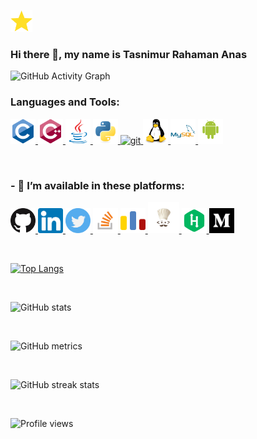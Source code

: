 <a href='https://stars.github.com/'><img src='https://raw.githubusercontent.com/acervenky/animated-github-badges/master/assets/starbadge.gif' width='35' height='35'></a> 
### Hi there 👋, my name is Tasnimur Rahaman Anas
![GitHub Activity Graph](https://activity-graph.herokuapp.com/graph?username=TasnimAnas) 

<h3 align="left">Languages and Tools:</h3>
<p align="left">  <a href="https://www.cprogramming.com/" target="_blank"> <img src="https://raw.githubusercontent.com/devicons/devicon/master/icons/c/c-original.svg" alt="c" width="40" height="40"/> </a> <a href="https://www.w3schools.com/cpp/" target="_blank"> <img src="https://raw.githubusercontent.com/devicons/devicon/master/icons/cplusplus/cplusplus-original.svg" alt="cplusplus" width="40" height="40"/> </a><a href="https://www.java.com" target="_blank"> <img src="https://raw.githubusercontent.com/devicons/devicon/master/icons/java/java-original.svg" alt="java" width="40" height="40"/> </a><a href="https://www.python.org" target="_blank"> <img src="https://raw.githubusercontent.com/devicons/devicon/master/icons/python/python-original.svg" alt="python" width="40" height="40"/> </a> <a href="https://git-scm.com/" target="_blank"> <img src="https://www.vectorlogo.zone/logos/git-scm/git-scm-icon.svg" alt="git" width="40" height="40"/> </a>  <a href="https://www.linux.org/" target="_blank"> <img src="https://raw.githubusercontent.com/devicons/devicon/master/icons/linux/linux-original.svg" alt="linux" width="40" height="40"/> </a> <a href="https://www.mysql.com/" target="_blank"> <img src="https://raw.githubusercontent.com/devicons/devicon/master/icons/mysql/mysql-original-wordmark.svg" alt="mysql" width="40" height="40"/> </a> <a href="https://developer.android.com" target="_blank"> <img src="https://raw.githubusercontent.com/devicons/devicon/master/icons/android/android-original-wordmark.svg" alt="android" width="40" height="40"/> </a> </p>
<p><br/></p>

<h3 align="left">- 🔭 I’m available in these platforms:</h3>


<p align="left">
<a href="https://github.com/TasnimAnas" target="_blank"> <img src="https://github.com/TasnimAnas/TasnimAnas/blob/main/Logos/github.png" alt="github" width="40" height="40"/> </a>
 <a href="https://www.linkedin.com/in/tranas18/" target="_blank"> <img src="https://github.com/TasnimAnas/TasnimAnas/blob/main/Logos/linkedin.svg" alt="linkedin" width="40" height="40"/> </a>
<a href="https://twitter.com/tranasreal" target="_blank"> <img src="https://github.com/TasnimAnas/TasnimAnas/blob/main/Logos/twitter.svg" alt="twitter" width="40" height="40"/> </a>
<a href="https://stackoverflow.com/story/tasnimanas" target="_blank"> <img src="https://github.com/TasnimAnas/TasnimAnas/blob/main/Logos/stackoverflow.png" alt="stackoverflow" width="40" height="40"/> </a>
 <a href="https://codeforces.com/profile/TasnimAnas" target="_blank"> <img src="https://github.com/TasnimAnas/TasnimAnas/blob/main/Logos/Codeforces.svg" alt="codeforces" width="40" height="40"/> </a>
<a href="https://www.codechef.com/users/tasnimanas" target="_blank"> <img src="https://github.com/TasnimAnas/TasnimAnas/blob/main/Logos/codechef.png" alt="codechef" width="50" height="50"/> </a>
 <a href="https://www.hackerrank.com/TasnimAnas" target="_blank"> <img src="https://github.com/TasnimAnas/TasnimAnas/blob/main/Logos/hackerrank.svg" alt="hackerrank" width="40" height="40"/> </a> 
<a href="https://medium.com/@TasnimAnas" target="_blank"> <img src="https://github.com/TasnimAnas/TasnimAnas/blob/main/Logos/medium.svg" alt="medium" width="40" height="40"/> </a></p>
<p><br/></p>



[![Top Langs](https://github-readme-stats.vercel.app/api/top-langs/?username=TasnimAnas)](https://github.com/anuraghazra/github-readme-stats)
<p><br/></p>

![GitHub stats](https://github-readme-stats.vercel.app/api?username=TasnimAnas&show_icons=true)  
<p><br/></p>
 

![GitHub metrics](https://metrics.lecoq.io/TasnimAnas)  
<p><br/></p>

![GitHub streak stats](https://github-readme-streak-stats.herokuapp.com/?user=TasnimAnas) 
<p><br/></p>

![Profile views](https://gpvc.arturio.dev/TasnimAnas)
<p><br/></p>
